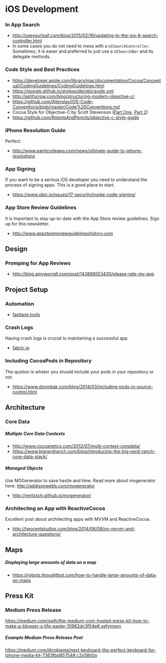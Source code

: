 # iOS Development

### In App Search
- http://useyourloaf.com/blog/2015/02/16/updating-to-the-ios-8-search-controller.html
- In some cases you do not need to mess with a `UISearchController`. Sometimes, it is easer and preferred to just use a `UISearchBar` and its delegate methods.

### Code Style and Best Practices
- https://developer.apple.com/library/mac/documentation/Cocoa/Conceptual/CodingGuidelines/CodingGuidelines.html
- https://google.github.io/styleguide/objcguide.xml
- http://ashfurrow.com/blog/structuring-modern-objective-c/
- https://github.com/Alterplay/iOS-Code-Conventions/blob/master/Code%20Conventions.md
- Cocoa Style for Objective-C by Scott Stevenson ([Part One](http://cocoadevcentral.com/articles/000082.php), [Part 2](http://cocoadevcentral.com/articles/000083.php))
- https://github.com/RobotsAndPencils/objective-c-style-guide

### iPhone Resolution Guide
Perfect.
- http://www.paintcodeapp.com/news/ultimate-guide-to-iphone-resolutions

### App Signing
If you want to be a serious iOS developer you need to understand the process of signing apps. This is a good place to start.
- https://www.objc.io/issues/17-security/inside-code-signing/

### App Store Review Guidelines
It is important to stay up-to-date with the App Store review guidelines. Sign up for this newsletter.
- http://www.appstorereviewguidelineshistory.com

## Design
### Promping for App Reviews
- http://blog.amyworrall.com/post/143888553430/please-rate-my-app

## Project Setup
### Automation
- [fastlane.tools](fastlane.tools)

### Crash Logs
Having crash logs is crucial to maintaining a successful app.
- [fabric.io](fabric.io)

### Including CocoaPods in Repository
The qustion is wheter you should include your pods in your repository or not.
- https://www.dzombak.com/blog/2014/03/including-pods-in-source-control.html

## Architecture
### Core Data
##### Multiple Core Data Contexts
- http://www.cocoanetics.com/2012/07/multi-context-coredata/
- https://www.bignerdranch.com/blog/introducing-the-big-nerd-ranch-core-data-stack/

##### Managed Objects
Use MOGenerator to save hastle and time. Read more about mogenerator here: http://addisonwebb.com/mogenerator
- http://rentzsch.github.io/mogenerator/

### Architecting an App with ReactiveCocoa
Excellent post about architecting apps with MVVM and ReactiveCocoa.
- http://twocentstudios.com/blog/2014/06/08/on-mvvm-and-architecture-questions/

## Maps
##### Displaying large amounts of data on a map
- https://robots.thoughtbot.com/how-to-handle-large-amounts-of-data-on-maps

## Press Kit

### Medium Press Release
https://medium.com/swlh/the-medium-com-hosted-press-kit-how-to-make-a-blogger-s-life-easier-10962dc3f04e#.sefyjnqyn

##### Example Medium Press Release Post
https://medium.com/@robjama/next-keyboard-the-perfect-keyboard-for-iphone-media-kit-7363fbd85754#.c2x58ti0n